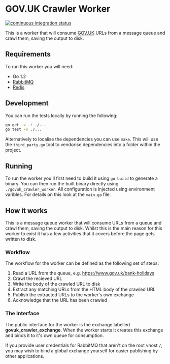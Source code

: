 # GOV.UK Crawler Worker

[![continuous integration status](https://travis-ci.org/alphagov/govuk_crawler_worker.svg?branch=master)](http://travis-ci.org/alphagov/govuk_crawler_worker)

This is a worker that will consume [GOV.UK](https://www.gov.uk/) URLs
from a message queue and crawl them, saving the output to disk.

## Requirements

To run this worker you will need:

 - Go 1.2
 - [RabbitMQ](https://www.rabbitmq.com/)
 - [Redis](http://redis.io/)

## Development

You can run the tests locally by running the following:

```bash
go get -v -t ./...
go test -v ./...
```

Alternatively to localise the dependencies you can use `make`. This
will use the `third_party.go` tool to vendorise dependencies into a
folder within the project.

## Running

To run the worker you'll first need to build it using `go build` to
generate a binary. You can then run the built binary directly using
`./govuk_crawler_worker`. All configuration is injected using
environment varibles. For details on this look at the `main.go` file.

## How it works

This is a message queue worker that will consume URLs from a queue and
crawl them, saving the output to disk. Whilst this is the main reason
for this worker to exist it has a few activities that it covers before
the page gets written to disk.

### Workflow

The workflow for the worker can be defined as the following set of
steps:

1. Read a URL from the queue, e.g. https://www.gov.uk/bank-holidays
2. Crawl the recieved URL
3. Write the body of the crawled URL to disk
4. Extract any matching URLs from the HTML body of the crawled URL
5. Publish the extracted URLs to the worker's own exchange
6. Acknowledge that the URL has been crawled

### The Interface

The public interface for the worker is the exchange labelled
**govuk_crawler_exchange**. When the worker starts it creates this
exchange and binds it to it's own queue for consumption.

If you provide user credentials for RabbitMQ that aren't on the root
vhost `/`, you may wish to bind a global exchange yourself for easier
publishing by other applications.
